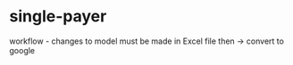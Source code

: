 # single-payer


workflow
    - changes to model must be made in Excel file then -> convert to google